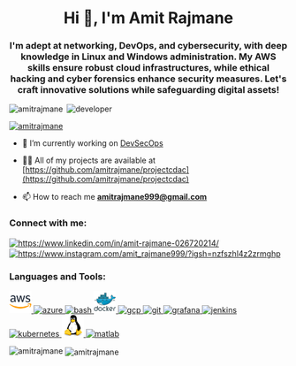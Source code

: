 <h1 align="center">Hi 👋, I'm Amit Rajmane</h1>
<h3 align="center">I'm adept at networking, DevOps, and cybersecurity, with deep knowledge in Linux and Windows administration. My AWS skills ensure robust cloud infrastructures, while ethical hacking and cyber forensics enhance security measures. Let's craft innovative solutions while safeguarding digital assets!</h3>

<img align="right" alt="developer" width="400" src="https://i.gifer.com/7zon.mp4">

<p align="left"> <img src="https://komarev.com/ghpvc/?username=amitrajmane&label=Profile%20views&color=0e75b6&style=flat" alt="amitrajmane" /> </p>

<p align="left"> <a href="https://github.com/ryo-ma/github-profile-trophy"><img src="https://github-profile-trophy.vercel.app/?username=amitrajmane" alt="amitrajmane" /></a> </p>

- 🔭 I’m currently working on [DevSecOps](https://github.com/amitrajmane/projectcdac)

- 👨‍💻 All of my projects are available at [https://github.com/amitrajmane/projectcdac](https://github.com/amitrajmane/projectcdac)

- 📫 How to reach me **amitrajmane999@gmail.com**

<h3 align="left">Connect with me:</h3>
<p align="left">
<a href="https://linkedin.com/in/https://www.linkedin.com/in/amit-rajmane-026720214/" target="blank"><img align="center" src="https://raw.githubusercontent.com/rahuldkjain/github-profile-readme-generator/master/src/images/icons/Social/linked-in-alt.svg" alt="https://www.linkedin.com/in/amit-rajmane-026720214/" height="30" width="40" /></a>
<a href="https://instagram.com/https://www.instagram.com/amit_rajmane999/?igsh=nzfszhl4z2zrmghp" target="blank"><img align="center" src="https://raw.githubusercontent.com/rahuldkjain/github-profile-readme-generator/master/src/images/icons/Social/instagram.svg" alt="https://www.instagram.com/amit_rajmane999/?igsh=nzfszhl4z2zrmghp" height="30" width="40" /></a>
</p>

<h3 align="left">Languages and Tools:</h3>
<p align="left"> <a href="https://aws.amazon.com" target="_blank" rel="noreferrer"> <img src="https://raw.githubusercontent.com/devicons/devicon/master/icons/amazonwebservices/amazonwebservices-original-wordmark.svg" alt="aws" width="40" height="40"/> </a> <a href="https://azure.microsoft.com/en-in/" target="_blank" rel="noreferrer"> <img src="https://www.vectorlogo.zone/logos/microsoft_azure/microsoft_azure-icon.svg" alt="azure" width="40" height="40"/> </a> <a href="https://www.gnu.org/software/bash/" target="_blank" rel="noreferrer"> <img src="https://www.vectorlogo.zone/logos/gnu_bash/gnu_bash-icon.svg" alt="bash" width="40" height="40"/> </a> <a href="https://www.docker.com/" target="_blank" rel="noreferrer"> <img src="https://raw.githubusercontent.com/devicons/devicon/master/icons/docker/docker-original-wordmark.svg" alt="docker" width="40" height="40"/> </a> <a href="https://cloud.google.com" target="_blank" rel="noreferrer"> <img src="https://www.vectorlogo.zone/logos/google_cloud/google_cloud-icon.svg" alt="gcp" width="40" height="40"/> </a> <a href="https://git-scm.com/" target="_blank" rel="noreferrer"> <img src="https://www.vectorlogo.zone/logos/git-scm/git-scm-icon.svg" alt="git" width="40" height="40"/> </a> <a href="https://grafana.com" target="_blank" rel="noreferrer"> <img src="https://www.vectorlogo.zone/logos/grafana/grafana-icon.svg" alt="grafana" width="40" height="40"/> </a> <a href="https://www.jenkins.io" target="_blank" rel="noreferrer"> <img src="https://www.vectorlogo.zone/logos/jenkins/jenkins-icon.svg" alt="jenkins" width="40" height="40"/> </a> <a href="https://kubernetes.io" target="_blank" rel="noreferrer"> <img src="https://www.vectorlogo.zone/logos/kubernetes/kubernetes-icon.svg" alt="kubernetes" width="40" height="40"/> </a> <a href="https://www.linux.org/" target="_blank" rel="noreferrer"> <img src="https://raw.githubusercontent.com/devicons/devicon/master/icons/linux/linux-original.svg" alt="linux" width="40" height="40"/> </a> <a href="https://www.mathworks.com/" target="_blank" rel="noreferrer"> <img src="https://upload.wikimedia.org/wikipedia/commons/2/21/Matlab_Logo.png" alt="matlab" width="40" height="40"/> </a> </p>

<p><img align="left" src="https://github-readme-stats.vercel.app/api/top-langs?username=amitrajmane&show_icons=true&locale=en&layout=compact" alt="amitrajmane" /></p>

<p>&nbsp;<img align="center" src="https://github-readme-stats.vercel.app/api?username=amitrajmane&show_icons=true&locale=en" alt="amitrajmane" /></p>

